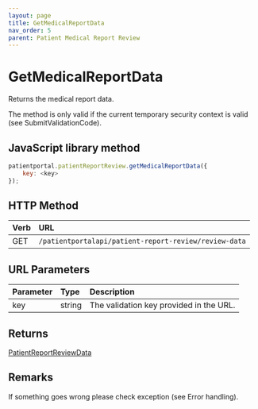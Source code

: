 ```yaml
---
layout: page
title: GetMedicalReportData
nav_order: 5
parent: Patient Medical Report Review
---
```


# GetMedicalReportData

Returns the medical report data.

The method is only valid if the current temporary security context is valid (see SubmitValidationCode).

## JavaScript library method

```javascript
patientportal.patientReportReview.getMedicalReportData({
    key: <key>
});
```

## HTTP Method

| Verb | URL                                               |
|:-----|:--------------------------------------------------|
| GET | `/patientportalapi/patient-report-review/review-data` |

## URL Parameters

| Parameter | Type   | Description                                                 |
|:----------|:-------|:------------------------------------------------------------|
| key | string | The validation key provided in the URL. |

## Returns

[PatientReportReviewData](../objects-and-data-types/patientreportreviewdata)

## Remarks

If something goes wrong please check exception (see Error handling).
